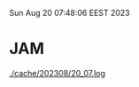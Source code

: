Sun Aug 20 07:48:06 EEST 2023
# JAM
<a href='./cache/202308/20_07.log'>./cache/202308/20_07.log</a>
